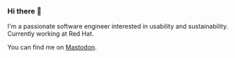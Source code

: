 ### Hi there 👋

I'm a passionate software engineer interested in usability and sustainability. Currently working at Red Hat.

You can find me on <a rel="me" href="https://mastodon.social/@metacosm">Mastodon</a>.

<!--
**metacosm/metacosm** is a ✨ _special_ ✨ repository because its `README.md` (this file) appears on your GitHub profile.

Here are some ideas to get you started:

- 🔭 I’m currently working on ...
- 🌱 I’m currently learning ...
- 👯 I’m looking to collaborate on ...
- 🤔 I’m looking for help with ...
- 💬 Ask me about ...
- 📫 How to reach me: ...
- 😄 Pronouns: ...
- ⚡ Fun fact: ...
-->
